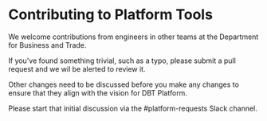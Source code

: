 # Contributing to Platform Tools

We welcome contributions from engineers in other teams at the Department for Business and Trade.

If you've found something trivial, such as a typo, please submit a pull request and we wil be alerted to review it.

Other changes need to be discussed before you make any changes to ensure that they align with the vision for DBT Platform.

Please start that initial discussion via the #platform-requests Slack channel.
